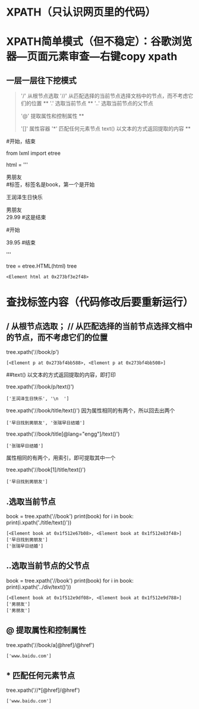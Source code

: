 # XPATH（只认识网页里的代码）

# XPATH简单模式（但不稳定）：谷歌浏览器—页面元素审查—右键copy xpath

## 一层一层往下挖模式

> '/'	从根节点选取
> '//'	从匹配选择的当前节点选择文档中的节点，而不考虑它们的位置 **
>  '.'	选取当前节点 **
>  '..'	选取当前节点的父节点
>
> '@'   提取属性和控制属性 ** 
>
> '[]'  属性容器
> '*'	匹配任何元素节点
text() 以文本的方式返回提取的内容 **

#<book>开始，</book>结束

from lxml import etree

html = '''
<?xml version="1.0" encoding="ISO-8859-1"?>

<bookstore>
<div class="hahaha">男朋友</div>
<book>#标签，标签名是book，第一个是开始
  <p>王润泽生日快乐<p>
  <title lang="eng">早日找到男朋友</title>
  <div class="hahaha">男朋友</div>
  <price>29.99</price>
  <a href="www.baidu.com"></a>
</book>#这是结束

<book>#开始

  <title lang="engg">张瑞早日结婚</title>

  <price>39.95</price>
</book>#结束

</bookstore>

'''

tree = etree.HTML(html)
tree

```
<Element html at 0x273bf3e2f48>
```

# 查找标签内容（代码修改后要重新运行）

## /	从根节点选取；  //  从匹配选择的当前节点选择文档中的节点，而不考虑它们的位置

tree.xpath('//book/p')

```
[<Element p at 0x273bf4bb588>, <Element p at 0x273bf4bb508>]
```

##text() 以文本的方式返回提取的内容，即打印

tree.xpath('//book/p/text()')

```
['王润泽生日快乐', '\n  ']
```

tree.xpath('//book/title/text()')  因为属性相同的有两个，所以回去出两个

```
['早日找到男朋友', '张瑞早日结婚']
```

tree.xpath('//book/title[@lang="engg"]/text()')

```
['张瑞早日结婚']
```

属性相同的有两个，用索引，即可提取其中一个

tree.xpath('//book[1]/title/text()')

```
['早日找到男朋友']
```

## .选取当前节点 

book = tree.xpath('//book')
print(book)
for i in book:
    print(i.xpath('./title/text()'))

```
[<Element book at 0x1f512e67b08>, <Element book at 0x1f512e83f48>]
['早日找到男朋友']
['张瑞早日结婚']
```

## ..选取当前节点的父节点

book = tree.xpath('//book')
print(book)
for i in book:
    print(i.xpath('../div/text()'))

```
[<Element book at 0x1f512e9df08>, <Element book at 0x1f512e9d788>]
['男朋友']
['男朋友']
```

## @    提取属性和控制属性

tree.xpath('//book/a[@href]/@href')

```
['www.baidu.com']
```

## *   匹配任何元素节点

tree.xpath('//*[@href]/@href')

```
['www.baidu.com']
```

